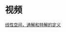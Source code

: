 # 视频

[线性空间，通解和特解的定义](https://www.bilibili.com/video/BV1Pu4y1V78o/?vd_source=eb586d5db9a43ed625616f9ead782952)
